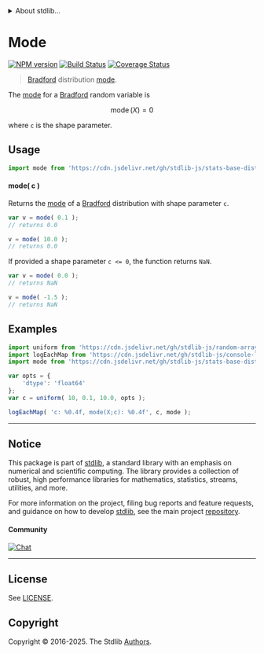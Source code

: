 <!--

@license Apache-2.0

Copyright (c) 2025 The Stdlib Authors.

Licensed under the Apache License, Version 2.0 (the "License");
you may not use this file except in compliance with the License.
You may obtain a copy of the License at

   http://www.apache.org/licenses/LICENSE-2.0

Unless required by applicable law or agreed to in writing, software
distributed under the License is distributed on an "AS IS" BASIS,
WITHOUT WARRANTIES OR CONDITIONS OF ANY KIND, either express or implied.
See the License for the specific language governing permissions and
limitations under the License.

-->


<details>
  <summary>
    About stdlib...
  </summary>
  <p>We believe in a future in which the web is a preferred environment for numerical computation. To help realize this future, we've built stdlib. stdlib is a standard library, with an emphasis on numerical and scientific computation, written in JavaScript (and C) for execution in browsers and in Node.js.</p>
  <p>The library is fully decomposable, being architected in such a way that you can swap out and mix and match APIs and functionality to cater to your exact preferences and use cases.</p>
  <p>When you use stdlib, you can be absolutely certain that you are using the most thorough, rigorous, well-written, studied, documented, tested, measured, and high-quality code out there.</p>
  <p>To join us in bringing numerical computing to the web, get started by checking us out on <a href="https://github.com/stdlib-js/stdlib">GitHub</a>, and please consider <a href="https://opencollective.com/stdlib">financially supporting stdlib</a>. We greatly appreciate your continued support!</p>
</details>

# Mode

[![NPM version][npm-image]][npm-url] [![Build Status][test-image]][test-url] [![Coverage Status][coverage-image]][coverage-url] <!-- [![dependencies][dependencies-image]][dependencies-url] -->

> [Bradford][bradford-distribution] distribution [mode][mode].

<!-- Section to include introductory text. Make sure to keep an empty line after the intro `section` element and another before the `/section` close. -->

<section class="intro">

The [mode][mode] for a [Bradford][bradford-distribution] random variable is

<!-- <equation class="equation" label="eq:bradford_mode" align="center" raw="\mathop{\mathrm{mode}}\left( X \right) = 0" alt="Mode for a Bradford distribution."> -->

```math
\mathop{\mathrm{mode}}\left( X \right) = 0
```

<!-- <div class="equation" align="center" data-raw-text="\mathop{\mathrm{mode}}\left( X \right) = 0" data-equation="eq:bradford_mode">
    <img src="https://cdn.jsdelivr.net/gh/stdlib-js/stdlib@591cf9d5c3a0cd3c1ceec961e5c49d73a68374cb/lib/node_modules/@stdlib/stats/base/dists/bradford/mode/docs/img/equation_bradford_mode.svg" alt="Mode for a Bradford distribution.">
    <br>
</div> -->

<!-- </equation> -->

where `c` is the shape parameter.

</section>

<!-- /.intro -->

<!-- Package usage documentation. -->



<section class="usage">

## Usage

```javascript
import mode from 'https://cdn.jsdelivr.net/gh/stdlib-js/stats-base-dists-bradford-mode@deno/mod.js';
```

#### mode( c )

Returns the [mode][mode] of a [Bradford][bradford-distribution] distribution with shape parameter `c`.

```javascript
var v = mode( 0.1 );
// returns 0.0

v = mode( 10.0 );
// returns 0.0
```

If provided a shape parameter `c <= 0`, the function returns `NaN`.

```javascript
var v = mode( 0.0 );
// returns NaN

v = mode( -1.5 );
// returns NaN
```

</section>

<!-- /.usage -->

<!-- Package usage notes. Make sure to keep an empty line after the `section` element and another before the `/section` close. -->

<section class="notes">

</section>

<!-- /.notes -->

<!-- Package usage examples. -->

<section class="examples">

## Examples

<!-- eslint no-undef: "error" -->

```javascript
import uniform from 'https://cdn.jsdelivr.net/gh/stdlib-js/random-array-uniform@deno/mod.js';
import logEachMap from 'https://cdn.jsdelivr.net/gh/stdlib-js/console-log-each-map@deno/mod.js';
import mode from 'https://cdn.jsdelivr.net/gh/stdlib-js/stats-base-dists-bradford-mode@deno/mod.js';

var opts = {
    'dtype': 'float64'
};
var c = uniform( 10, 0.1, 10.0, opts );

logEachMap( 'c: %0.4f, mode(X;c): %0.4f', c, mode );
```

</section>

<!-- /.examples -->

<!-- Section for related `stdlib` packages. Do not manually edit this section, as it is automatically populated. -->

<section class="related">

</section>

<!-- /.related -->

<!-- Section for all links. Make sure to keep an empty line after the `section` element and another before the `/section` close. -->


<section class="main-repo" >

* * *

## Notice

This package is part of [stdlib][stdlib], a standard library with an emphasis on numerical and scientific computing. The library provides a collection of robust, high performance libraries for mathematics, statistics, streams, utilities, and more.

For more information on the project, filing bug reports and feature requests, and guidance on how to develop [stdlib][stdlib], see the main project [repository][stdlib].

#### Community

[![Chat][chat-image]][chat-url]

---

## License

See [LICENSE][stdlib-license].


## Copyright

Copyright &copy; 2016-2025. The Stdlib [Authors][stdlib-authors].

</section>

<!-- /.stdlib -->

<!-- Section for all links. Make sure to keep an empty line after the `section` element and another before the `/section` close. -->

<section class="links">

[npm-image]: http://img.shields.io/npm/v/@stdlib/stats-base-dists-bradford-mode.svg
[npm-url]: https://npmjs.org/package/@stdlib/stats-base-dists-bradford-mode

[test-image]: https://github.com/stdlib-js/stats-base-dists-bradford-mode/actions/workflows/test.yml/badge.svg?branch=main
[test-url]: https://github.com/stdlib-js/stats-base-dists-bradford-mode/actions/workflows/test.yml?query=branch:main

[coverage-image]: https://img.shields.io/codecov/c/github/stdlib-js/stats-base-dists-bradford-mode/main.svg
[coverage-url]: https://codecov.io/github/stdlib-js/stats-base-dists-bradford-mode?branch=main

<!--

[dependencies-image]: https://img.shields.io/david/stdlib-js/stats-base-dists-bradford-mode.svg
[dependencies-url]: https://david-dm.org/stdlib-js/stats-base-dists-bradford-mode/main

-->

[chat-image]: https://img.shields.io/gitter/room/stdlib-js/stdlib.svg
[chat-url]: https://app.gitter.im/#/room/#stdlib-js_stdlib:gitter.im

[stdlib]: https://github.com/stdlib-js/stdlib

[stdlib-authors]: https://github.com/stdlib-js/stdlib/graphs/contributors

[umd]: https://github.com/umdjs/umd
[es-module]: https://developer.mozilla.org/en-US/docs/Web/JavaScript/Guide/Modules

[deno-url]: https://github.com/stdlib-js/stats-base-dists-bradford-mode/tree/deno
[deno-readme]: https://github.com/stdlib-js/stats-base-dists-bradford-mode/blob/deno/README.md
[umd-url]: https://github.com/stdlib-js/stats-base-dists-bradford-mode/tree/umd
[umd-readme]: https://github.com/stdlib-js/stats-base-dists-bradford-mode/blob/umd/README.md
[esm-url]: https://github.com/stdlib-js/stats-base-dists-bradford-mode/tree/esm
[esm-readme]: https://github.com/stdlib-js/stats-base-dists-bradford-mode/blob/esm/README.md
[branches-url]: https://github.com/stdlib-js/stats-base-dists-bradford-mode/blob/main/branches.md

[stdlib-license]: https://raw.githubusercontent.com/stdlib-js/stats-base-dists-bradford-mode/main/LICENSE

[bradford-distribution]: https://en.wikipedia.org/wiki/Bradford%27s_law

[mode]: https://en.wikipedia.org/wiki/Mode_%28statistics%29

</section>

<!-- /.links -->
